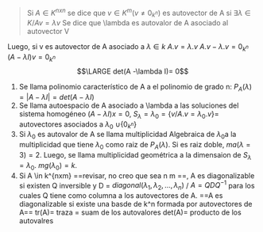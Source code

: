 > Si $A \in K^{nxn}$ se dice que $v \in K^m (v \neq 0_{k^n})$ es autovector de A si $\exists \lambda \in K / Av = \lambda v$
> Se dice que \lambda es autovalor de A asociado al autovector V

Luego, si v es autovector de A asociado a $\lambda \in k$
$A.v = \lambda .v$
$A.v-\lambda .v = 0_{k^n}$
$(A-\lambda I) v = 0_{k^n}$
$$\LARGE det(A -\lambda I)= 0$$

1) Se llama polinomio característico de A a el polinomio de grado n: $P_A(\lambda) = |A- \lambda I| = det(A -\lambda I)$ 
2) Se llama autoespacio de A asociado a \lambda a las soluciones del sistema homogéneo $(A-\lambda I)x = 0$, $S_{\lambda} = \lambda_0 = \{v/A.v = \lambda_0 .v\}$= autovectores asociados a $\lambda_0$ $\cup \{0_{k^n}\}$
3) Si $\lambda_0$ es autovalor de A se llama multiplicidad Algebraica de $\lambda_0$a la multiplicidad que tiene $\lambda_0$ como raiz de $P_A(\lambda).$ Si es raiz doble, $ma(\lambda = 3) = 2$. Luego, se llama multiplicidad geométrica a la dimensaion de $S_{\lambda} =\lambda_0$. $mg(\lambda_0)=k$.
4) Si A \in k^{nxm} ==revisar, no creo que sea n m ==, A es diagonalizable si existen Q inversible y D = $diagonal(\lambda_1, \lambda_2, ..., \lambda_n)$ / $A= Q D Q^{-1}$ para los cuales Q tiene como columna a los autovectores de A. ==A es diagonalizable si existe una basde de k^n formada por autovectores de A==
tr(A)= traza = suam de los autovalores
det(A)= producto de los autovalres